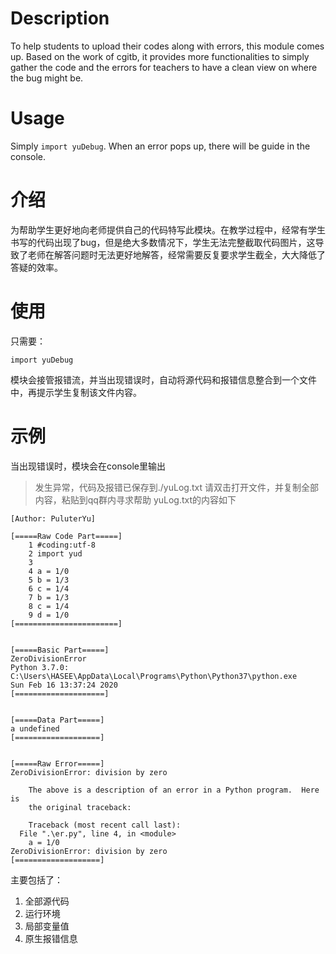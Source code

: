 # Description
To help students to upload their codes along with errors, this module comes up. Based on the work of cgitb, it provides more functionalities to simply gather the code and the errors for teachers to have a clean view on where the bug might be.
# Usage
Simply <code>import yuDebug</code>. When an error pops up, there will be guide in the console.

# 介绍
为帮助学生更好地向老师提供自己的代码特写此模块。在教学过程中，经常有学生书写的代码出现了bug，但是绝大多数情况下，学生无法完整截取代码图片，这导致了老师在解答问题时无法更好地解答，经常需要反复要求学生截全，大大降低了答疑的效率。

# 使用
只需要：
```
import yuDebug
```
模块会接管报错流，并当出现错误时，自动将源代码和报错信息整合到一个文件中，再提示学生复制该文件内容。

# 示例

当出现错误时，模块会在console里输出
> 发生异常，代码及报错已保存到./yuLog.txt
> 请双击打开文件，并复制全部内容，粘贴到qq群内寻求帮助
yuLog.txt的内容如下
```
[Author: PuluterYu]

[=====Raw Code Part=====]
    1 #coding:utf-8
    2 import yud
    3 
    4 a = 1/0
    5 b = 1/3
    6 c = 1/4
    7 b = 1/3
    8 c = 1/4
    9 d = 1/0
[=======================]


[=====Basic Part=====]
ZeroDivisionError
Python 3.7.0: C:\Users\HASEE\AppData\Local\Programs\Python\Python37\python.exe
Sun Feb 16 13:37:24 2020
[====================]


[=====Data Part=====]
a undefined
[===================]


[=====Raw Error=====]
ZeroDivisionError: division by zero

    The above is a description of an error in a Python program.  Here is
    the original traceback:

    Traceback (most recent call last):
  File ".\er.py", line 4, in <module>
    a = 1/0
ZeroDivisionError: division by zero
[===================]
```

主要包括了：
1. 全部源代码
2. 运行环境
3. 局部变量值
4. 原生报错信息